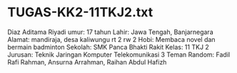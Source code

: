 # TUGAS-KK2-11TKJ2.txt
Diaz Aditama Riyadi
umur: 17 tahun 
Lahir: Jawa Tengah, Banjarnegara 
Alamat: mandiraja, desa kaliwungu rt 2 rw 2
Hobi: Membaca novel dan bermain badminton 
Sekolah: SMK Panca Bhakti Rakit
Kelas: 11 TKJ 2
Jurusan: Teknik Jaringan Komputer Telekomunikasi 
3 Teman Random: Fadil Rafi Rahman, Ansurna Arrahman, Raihan Abdul Hafizh
